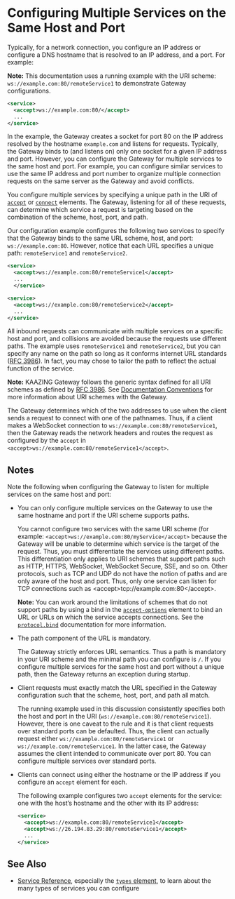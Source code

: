 Configuring Multiple Services on the Same Host and Port
============================================================================================================

Typically, for a network connection, you configure an IP address or configure a DNS hostname that is resolved to an IP address, and a port. For example:

**Note:** This documentation uses a running example with the URI scheme: `ws://example.com:80/remoteService1` to demonstrate Gateway configurations.

``` xml
<service>
  <accept>ws://example.com:80/</accept>
  ...
</service>
```

In the example, the Gateway creates a socket for port 80 on the IP address resolved by the hostname `example.com` and listens for requests. Typically, the Gateway binds to (and listens on) only one socket for a given IP address and port. However, you can configure the Gateway for multiple services to the same host and port. For example, you can configure similar services to use the same IP address and port number to organize multiple connection requests on the same server as the Gateway and avoid conflicts.

You configure multiple services by specifying a unique path in the URI of [`accept`](../admin-reference/r_configure_gateway_service.md#accept) or [`connect`](../admin-reference/r_configure_gateway_service.md#connect) elements. The Gateway, listening for all of these requests, can determine which service a request is targeting based on the combination of the scheme, host, port, and path.

Our configuration example configures the following two services to specify that the Gateway binds to the same URL scheme, host, and port: `ws://example.com:80`. However, notice that each URL specifies a unique path: `remoteService1` and `remoteService2`.

``` xml
<service>
  <accept>ws://example.com:80/remoteService1</accept>
  ...
  </service>

<service>
  <accept>ws://example.com:80/remoteService2</accept>
  ...
</service>
```

All inbound requests can communicate with multiple services on a specific host and port, and collisions are avoided because the requests use different paths. The example uses `remoteService1` and `remoteService2`, but you can specify any name on the path so long as it conforms internet URL standards ([RFC 3986](http://tools.ietf.org/html/rfc3986)). In fact, you may chose to tailor the path to reflect the actual function of the service.

**Note:** KAAZING Gateway follows the generic syntax defined for all URI schemes as defined by [RFC 3986](http://tools.ietf.org/html/rfc3986). See [Documentation Conventions](../about/about.md) for more information about URI schemes with the Gateway.

The Gateway determines which of the two addresses to use when the client sends a request to connect with one of the pathnames. Thus, if a client makes a WebSocket connection to `ws://example.com:80/remoteService1`, then the Gateway reads the network headers and routes the request as configured by the `accept` in `<accept>ws://example.com:80/remoteService1</accept>`.

Notes
-------------------------

Note the following when configuring the Gateway to listen for multiple services on the same host and port:

-   You can only configure multiple services on the Gateway to use the same hostname and port if the URI scheme supports paths.

    You cannot configure two services with the same URI scheme (for example: `<accept>ws://example.com:80/myService</accept>` because the Gateway will be unable to determine which service is the target of the request. Thus, you must differentiate the services using different paths. This differentiation only applies to URI schemes that support paths such as HTTP, HTTPS, WebSocket, WebSocket Secure, SSE, and so on. Other protocols, such as TCP and UDP do not have the notion of paths and are only aware of the host and port. Thus, only one service can listen for TCP connections such as \<accept\>tcp://example.com:80\</accept\>.

    **Note:** You can work around the limitations of schemes that do not support paths by using a bind in the [`accept-options`](../admin-reference/r_configure_gateway_service.md#accept-options-and-connect-options) element to bind an URL or URLs on which the service accepts connections. See the [`protocol.bind`](../admin-reference/r_configure_gateway_service.md#protocolbind) documentation for more information.

-   The path component of the URL is mandatory.

    The Gateway strictly enforces URL semantics. Thus a path is mandatory in your URI scheme and the minimal path you can configure is `/`. If you configure multiple services for the same host and port without a unique path, then the Gateway returns an exception during startup.

-   Client requests must exactly match the URL specified in the Gateway configuration such that the scheme, host, port, and path all match.

    The running example used in this discussion consistently specifies both the host and port in the URI (`ws://example.com:80/remoteService1`). However, there is one caveat to the rule and it is that client requests over standard ports can be defaulted. Thus, the client can actually request either `ws://example.com:80/remoteService1` or `ws://example.com/remoteService1`. In the latter case, the Gateway assumes the client intended to communicate over port 80. You can configure multiple services over standard ports.

-   Clients can connect using either the hostname or the IP address if you configure an `accept` element for each.

    The following example configures two `accept` elements for the service: one with the host’s hostname and the other with its IP address:

    ``` xml
    <service>
      <accept>ws://example.com:80/remoteService1</accept>
      <accept>ws://26.194.83.29:80/remoteService1</accept>
      ...
    </service>
    ```

See Also
--------

-   [Service Reference](r_configure_gateway_service.md), especially the [`types` element](../admin-reference/r_configure_gateway_service.md#type), to learn about the many types of services you can configure
